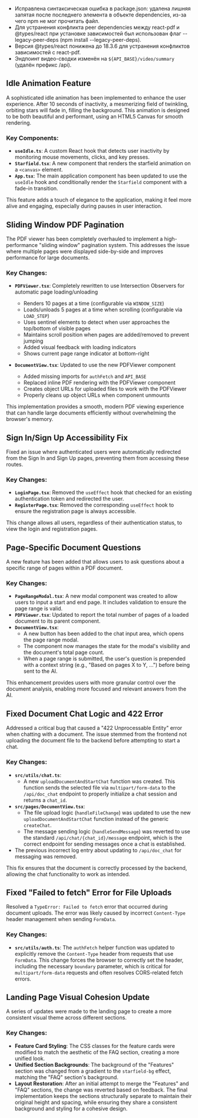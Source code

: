 - Исправлена синтаксическая ошибка в package.json: удалена лишняя запятая после последнего элемента в объекте dependencies, из-за чего npm не мог прочитать файл. 
- Для устранения конфликта peer dependencies между react-pdf и @types/react при установке зависимостей был использован флаг --legacy-peer-deps (npm install --legacy-peer-deps). 
- Версия @types/react понижена до 18.3.6 для устранения конфликтов зависимостей с react-pdf. 
- Эндпоинт видео-сводки изменён на `${API_BASE}/video/summary` (удалён префикс /api). 

## Idle Animation Feature

A sophisticated idle animation has been implemented to enhance the user experience. After 10 seconds of inactivity, a mesmerizing field of twinkling, orbiting stars will fade in, filling the background. This animation is designed to be both beautiful and performant, using an HTML5 Canvas for smooth rendering.

### Key Components:

-   **`useIdle.ts`**: A custom React hook that detects user inactivity by monitoring mouse movements, clicks, and key presses.
-   **`Starfield.tsx`**: A new component that renders the starfield animation on a `<canvas>` element.
-   **`App.tsx`**: The main application component has been updated to use the `useIdle` hook and conditionally render the `Starfield` component with a fade-in transition.

This feature adds a touch of elegance to the application, making it feel more alive and engaging, especially during pauses in user interaction.

## Sliding Window PDF Pagination

The PDF viewer has been completely overhauled to implement a high-performance "sliding window" pagination system. This addresses the issue where multiple pages were displayed side-by-side and improves performance for large documents.

### Key Changes:

-   **`PDFViewer.tsx`**: Completely rewritten to use Intersection Observers for automatic page loading/unloading
    - Renders 10 pages at a time (configurable via `WINDOW_SIZE`)
    - Loads/unloads 5 pages at a time when scrolling (configurable via `LOAD_STEP`)
    - Uses sentinel elements to detect when user approaches the top/bottom of visible pages
    - Maintains scroll position when pages are added/removed to prevent jumping
    - Added visual feedback with loading indicators
    - Shows current page range indicator at bottom-right

-   **`DocumentView.tsx`**: Updated to use the new PDFViewer component
    - Added missing imports for `authFetch` and `API_BASE`
    - Replaced inline PDF rendering with the PDFViewer component
    - Creates object URLs for uploaded files to work with the PDFViewer
    - Properly cleans up object URLs when component unmounts

This implementation provides a smooth, modern PDF viewing experience that can handle large documents efficiently without overwhelming the browser's memory.

## Sign In/Sign Up Accessibility Fix

Fixed an issue where authenticated users were automatically redirected from the Sign In and Sign Up pages, preventing them from accessing these routes.

### Key Changes:

-   **`LoginPage.tsx`**: Removed the `useEffect` hook that checked for an existing authentication token and redirected the user.
-   **`RegisterPage.tsx`**: Removed the corresponding `useEffect` hook to ensure the registration page is always accessible.

This change allows all users, regardless of their authentication status, to view the login and registration pages.

## Page-Specific Document Questions

A new feature has been added that allows users to ask questions about a specific range of pages within a PDF document.

### Key Changes:

-   **`PageRangeModal.tsx`**: A new modal component was created to allow users to input a start and end page. It includes validation to ensure the page range is valid.
-   **`PDFViewer.tsx`**: Updated to report the total number of pages of a loaded document to its parent component.
-   **`DocumentView.tsx`**: 
    -   A new button has been added to the chat input area, which opens the page range modal.
    -   The component now manages the state for the modal's visibility and the document's total page count.
    -   When a page range is submitted, the user's question is prepended with a context string (e.g., "Based on pages X to Y, ...") before being sent to the AI.

This enhancement provides users with more granular control over the document analysis, enabling more focused and relevant answers from the AI.

## Fixed Document Chat Logic and 422 Error

Addressed a critical bug that caused a "422 Unprocessable Entity" error when chatting with a document. The issue stemmed from the frontend not uploading the document file to the backend before attempting to start a chat.

### Key Changes:

-   **`src/utils/chat.ts`**:
    -   A new `uploadDocumentAndStartChat` function was created. This function sends the selected file via `multipart/form-data` to the `/api/doc_chat` endpoint to properly initialize a chat session and returns a `chat_id`.
-   **`src/pages/DocumentView.tsx`**:
    -   The file upload logic (`handleFileChange`) was updated to use the new `uploadDocumentAndStartChat` function instead of the generic `createChat`.
    -   The message sending logic (`handleSendMessage`) was reverted to use the standard `/api/chat/{chat_id}/message` endpoint, which is the correct endpoint for sending messages once a chat is established.
-   The previous incorrect log entry about updating to `/api/doc_chat` for messaging was removed.

This fix ensures that the document is correctly processed by the backend, allowing the chat functionality to work as intended.

## Fixed "Failed to fetch" Error for File Uploads

Resolved a `TypeError: Failed to fetch` error that occurred during document uploads. The error was likely caused by incorrect `Content-Type` header management when sending `FormData`.

### Key Changes:
- **`src/utils/auth.ts`**: The `authFetch` helper function was updated to explicitly remove the `Content-Type` header from requests that use `FormData`. This change forces the browser to correctly set the header, including the necessary `boundary` parameter, which is critical for `multipart/form-data` requests and often resolves CORS-related fetch errors.

## Landing Page Visual Cohesion Update

A series of updates were made to the landing page to create a more consistent visual theme across different sections.

### Key Changes:
- **Feature Card Styling**: The CSS classes for the feature cards were modified to match the aesthetic of the FAQ section, creating a more unified look.
- **Unified Section Backgrounds**: The background of the "Features" section was changed from a gradient to the `starfield-bg` effect, matching the "FAQ" section's background.
- **Layout Restoration**: After an initial attempt to merge the "Features" and "FAQ" sections, the change was reverted based on feedback. The final implementation keeps the sections structurally separate to maintain their original height and spacing, while ensuring they share a consistent background and styling for a cohesive design. 